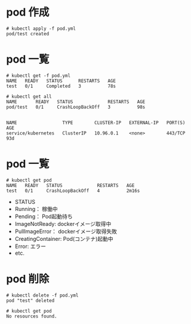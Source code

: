 
# pod 作成
	# kubectl apply -f pod.yml
	pod/test created

# pod 一覧
	# kubectl get -f pod.yml
	NAME   READY   STATUS      RESTARTS   AGE
	test   0/1     Completed   3          78s

	# kubectl get all
	NAME       READY   STATUS             RESTARTS   AGE
	pod/test   0/1     CrashLoopBackOff   3          98s


	NAME                 TYPE        CLUSTER-IP   EXTERNAL-IP   PORT(S)   AGE
	service/kubernetes   ClusterIP   10.96.0.1    <none>        443/TCP   93d

# pod 一覧
	# kubectl get pod
	NAME   READY   STATUS             RESTARTS   AGE
	test   0/1     CrashLoopBackOff   4          2m16s

+ STATUS
+ Running： 稼働中
+ Pending： Pod起動待ち
+ ImageNotReady: dockerイメージ取得中
+ PullImageError： dockerイメージ取得失敗
+ CreatingContainer: Pod(コンテナ)起動中
+ Error: エラー
+ etc.


# pod 削除

	# kubectl delete -f pod.yml
	pod "test" deleted

	# kubectl get pod
	No resources found.
